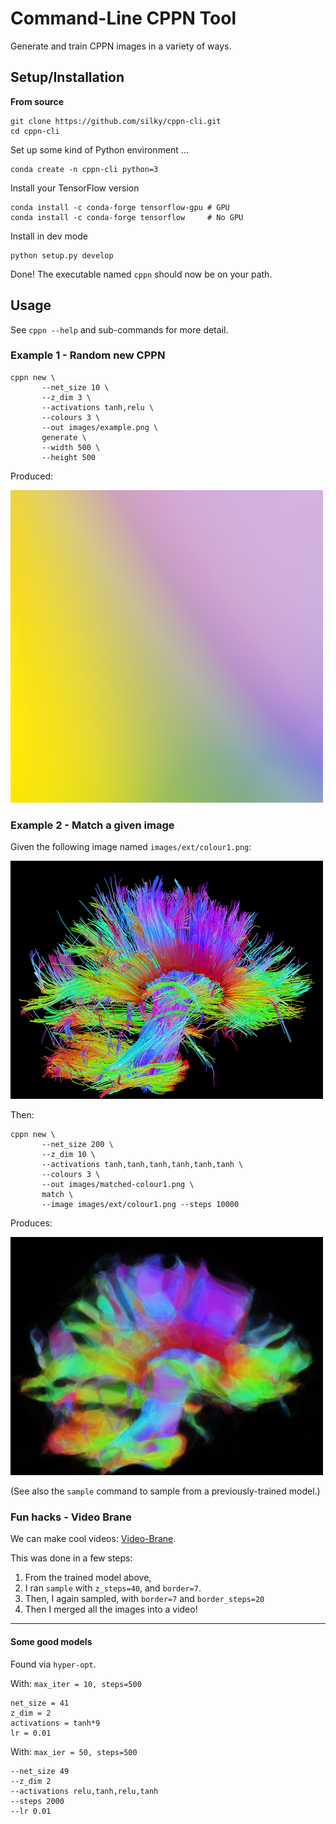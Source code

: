 # Command-Line CPPN Tool

Generate and train CPPN images in a variety of ways.


## Setup/Installation

**From source**

```
git clone https://github.com/silky/cppn-cli.git
cd cppn-cli
```

Set up some kind of Python environment ...

```
conda create -n cppn-cli python=3
```

Install your TensorFlow version

```
conda install -c conda-forge tensorflow-gpu # GPU
conda install -c conda-forge tensorflow     # No GPU
```

Install in dev mode

```
python setup.py develop
```

Done! The executable named `cppn` should now be on your path.


## Usage

See `cppn --help` and sub-commands for more detail.


### Example 1 - Random new CPPN

```
cppn new \
       --net_size 10 \
       --z_dim 3 \
       --activations tanh,relu \
       --colours 3 \
       --out images/example.png \
       generate \
       --width 500 \
       --height 500
```

Produced:

![](images/example.png)


### Example 2 - Match a given image

Given the following image named `images/ext/colour1.png`:

![](./images/ext/colour1.png)

Then:

```
cppn new \
       --net_size 200 \
       --z_dim 10 \
       --activations tanh,tanh,tanh,tanh,tanh,tanh \
       --colours 3 \
       --out images/matched-colour1.png \
       match \
       --image images/ext/colour1.png --steps 10000
```

Produces:

![](./images/matched-colour1.png)


(See also the `sample` command to sample from a previously-trained model.)


### Fun hacks - Video Brane

We can make cool videos: [Video-Brane](./images/video-brane.mp4).

This was done in a few steps:

1. From the trained model above,
2. I ran `sample` with `z_steps=40`, and `border=7`.
3. Then, I again sampled, with `border=7` and `border_steps=20`
4. Then I merged all the images into a video!


---

#### Some good models

Found via `hyper-opt`.

With: `max_iter = 10, steps=500`

```
net_size = 41
z_dim = 2
activations = tanh*9
lr = 0.01
```

With: `max_ier = 50, steps=500`

```
--net_size 49 
--z_dim 2 
--activations relu,tanh,relu,tanh 
--steps 2000 
--lr 0.01
```
